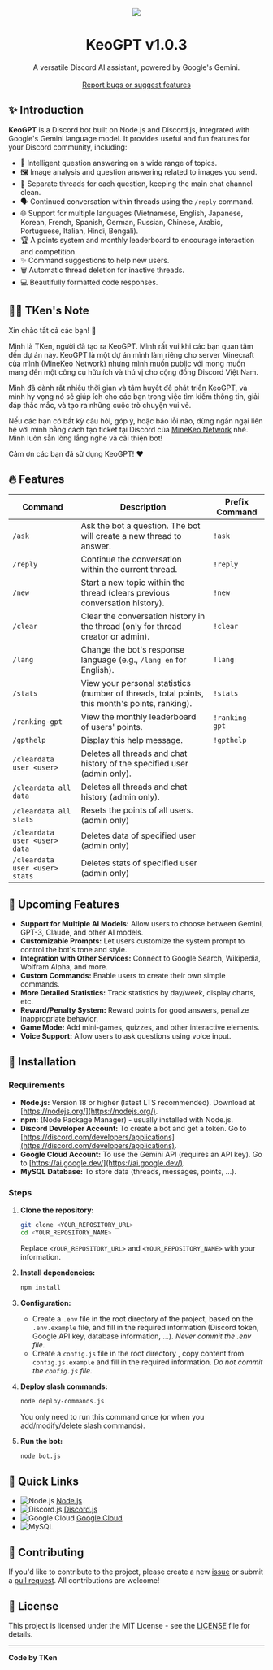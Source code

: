 <p align="center">
  <a href="https://github.com/hiiamken/keogpt">
    <img src="https://capsule-render.vercel.app/api?type=waving&height=300&color=gradient&text=KeoGPT-nl-DiscordBot&fontSize=65&fontAlign=50&fontAlignY=30&animation=fadeIn&textBg=false&reversal=true&section=header" />
  </a>
</p>

<h1 align="center">KeoGPT v1.0.3</h1>

<p align="center">
  A versatile Discord AI assistant, powered by Google's Gemini.
  <br />
  <br />
  <a href="https://github.com/hiiamken/KeoGPT-DiscordBot/issues">Report bugs or suggest features</a>
</p>

## ✨ Introduction

**KeoGPT** is a Discord bot built on Node.js and Discord.js, integrated with Google's Gemini language model. It provides useful and fun features for your Discord community, including:

*   🤖 Intelligent question answering on a wide range of topics.
*   🖼️ Image analysis and question answering related to images you send.
*   💬 Separate threads for each question, keeping the main chat channel clean.
*   🗣️ Continued conversation within threads using the `/reply` command.
*   🌐 Support for multiple languages (Vietnamese, English, Japanese, Korean, French, Spanish, German, Russian, Chinese, Arabic, Portuguese, Italian, Hindi, Bengali).
*   🏆 A points system and monthly leaderboard to encourage interaction and competition.
*   ✨ Command suggestions to help new users.
*   🗑️ Automatic thread deletion for inactive threads.
*   💻 Beautifully formatted code responses.

## 🙋‍♂️ TKen's Note

Xin chào tất cả các bạn! 👋

Mình là TKen, người đã tạo ra KeoGPT.  Mình rất vui khi các bạn quan tâm đến dự án này.  KeoGPT là một dự án mình làm riêng cho server Minecraft của mình (MineKeo Network) nhưng mình muốn public với mong muốn mang đến một công cụ hữu ích và thú vị cho cộng đồng Discord Việt Nam.

Mình đã dành rất nhiều thời gian và tâm huyết để phát triển KeoGPT, và mình hy vọng nó sẽ giúp ích cho các bạn trong việc tìm kiếm thông tin, giải đáp thắc mắc, và tạo ra những cuộc trò chuyện vui vẻ.

Nếu các bạn có bất kỳ câu hỏi, góp ý, hoặc báo lỗi nào, đừng ngần ngại liên hệ với mình bằng cách tạo ticket tại Discord của [MineKeo Network](https://discord.gg/minekeo) nhé.  Mình luôn sẵn lòng lắng nghe và cải thiện bot!

Cảm ơn các bạn đã sử dụng KeoGPT! ❤️

## 🔥 Features

| Command                | Description                                                                                       | Prefix Command |
| ---------------------- | ------------------------------------------------------------------------------------------------- | -------------- |
| `/ask`                | Ask the bot a question. The bot will create a new thread to answer.                               | `!ask`         |
| `/reply`              | Continue the conversation within the current thread.                                                 | `!reply`        |
| `/new`                | Start a new topic within the thread (clears previous conversation history).                      | `!new`          |
| `/clear`              | Clear the conversation history in the thread (only for thread creator or admin).                  | `!clear`        |
| `/lang`               | Change the bot's response language (e.g., `/lang en` for English).                                  | `!lang`        |
| `/stats`              | View your personal statistics (number of threads, total points, this month's points, ranking).       | `!stats`        |
| `/ranking-gpt`        | View the monthly leaderboard of users' points.                                                      | `!ranking-gpt`  |
| `/gpthelp`             | Display this help message.                                                                         | `!gpthelp`     |
| `/cleardata user <user>` | Deletes all threads and chat history of the specified user (admin only).          |                |
|`/cleardata all data`| Deletes all threads and chat history  (admin only).                        |                |
|`/cleardata all stats`| Resets the points of all users.(admin only)                                                    |                |
|`/cleardata user <user> data`| Deletes data of specified user (admin only)                                              |                  |
|`/cleardata user <user> stats`| Deletes stats of specified user (admin only)                                                  |                  |

## 🚀 Upcoming Features

*   **Support for Multiple AI Models:**  Allow users to choose between Gemini, GPT-3, Claude, and other AI models.
*   **Customizable Prompts:**  Let users customize the system prompt to control the bot's tone and style.
*   **Integration with Other Services:** Connect to Google Search, Wikipedia, Wolfram Alpha, and more.
*   **Custom Commands:**  Enable users to create their own simple commands.
*   **More Detailed Statistics:** Track statistics by day/week, display charts, etc.
*   **Reward/Penalty System:**  Reward points for good answers, penalize inappropriate behavior.
*   **Game Mode:**  Add mini-games, quizzes, and other interactive elements.
*   **Voice Support:** Allow users to ask questions using voice input.

## 🔧 Installation

### Requirements

*   **Node.js:** Version 18 or higher (latest LTS recommended). Download at [https://nodejs.org/](https://nodejs.org/).
*   **npm:** (Node Package Manager) - usually installed with Node.js.
*   **Discord Developer Account:** To create a bot and get a token. Go to [https://discord.com/developers/applications](https://discord.com/developers/applications).
*   **Google Cloud Account:** To use the Gemini API (requires an API key). Go to [https://ai.google.dev/](https://ai.google.dev/).
*   **MySQL Database:** To store data (threads, messages, points, ...).

### Steps

1.  **Clone the repository:**

    ```bash
    git clone <YOUR_REPOSITORY_URL>
    cd <YOUR_REPOSITORY_NAME>
    ```

    Replace `<YOUR_REPOSITORY_URL>` and `<YOUR_REPOSITORY_NAME>` with your information.

2.  **Install dependencies:**

    ```bash
    npm install
    ```

3.  **Configuration:**

    *   Create a `.env` file in the root directory of the project, based on the `.env.example` file, and fill in the required information (Discord token, Google API key, database information, ...). *Never commit the .env file.*
    *   Create a `config.js` file in the root directory , copy content from `config.js.example` and fill in the required information. *Do not commit the `config.js` file.*

4.  **Deploy slash commands:**

    ```bash
    node deploy-commands.js
    ```

    You only need to run this command once (or when you add/modify/delete slash commands).

5.  **Run the bot:**

    ```bash
    node bot.js
    ```

## 🔗 Quick Links

*   ![Node.js](https://img.shields.io/badge/Node.js-43853D?style=for-the-badge&logo=node.js&logoColor=white) [Node.js](https://nodejs.org/en/download/)
*   ![Discord.js](https://img.shields.io/badge/Discord.js-7289DA?style=for-the-badge&logo=discord&logoColor=white) [Discord.js](https://discord.js.org/#/)
*   ![Google Cloud](https://img.shields.io/badge/Google_Cloud-4285F4?style=for-the-badge&logo=google-cloud&logoColor=white) [Google Cloud](https://cloud.google.com/)
*   ![MySQL](https://img.shields.io/badge/MySQL-00000F?style=for-the-badge&logo=mysql&logoColor=white)

## 🤝 Contributing

If you'd like to contribute to the project, please create a new [issue](https://github.com/YOUR_GITHUB_USERNAME/YOUR_REPOSITORY_NAME/issues) or submit a [pull request](https://github.com/YOUR_GITHUB_USERNAME/YOUR_REPOSITORY_NAME/pulls). All contributions are welcome!

## 📝 License

This project is licensed under the MIT License - see the [LICENSE](LICENSE) file for details.

---

**Code by TKen**